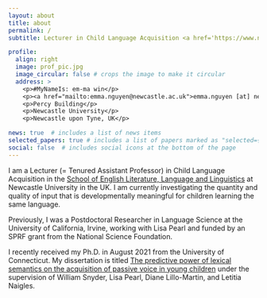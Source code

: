 ```yaml
---
layout: about
title: about
permalink: /
subtitle: Lecturer in Child Language Acquisition <a href='https://www.ncl.ac.uk/elll/people/profile/emmanguyen.html'>Newcastle University</a>.

profile:
  align: right
  image: prof_pic.jpg
  image_circular: false # crops the image to make it circular
  address: >
    <p>#MyNameIs: em-ma win</p>
    <p><a href="mailto:emma.nguyen@newcastle.ac.uk">emma.nguyen [at] newcastle.ac.uk</a></p>
    <p>Percy Building</p>
    <p>Newcastle University</p>
    <p>Newcastle upon Tyne, UK</p>

news: true  # includes a list of news items
selected_papers: true # includes a list of papers marked as "selected={true}"
social: false  # includes social icons at the bottom of the page
---
```


I am a Lecturer (= Tenured Assistant Professor) in Child Language Acquisition in the <a href='https://www.ncl.ac.uk/elll/'>School of English Literature, Language and Linguistics</a> at Newcastle University in the UK. I am currently investigating the quantity and quality of input that is developmentally meaningful for children learning the same language.

Previously, I was a Postdoctoral Researcher in Language Science at the University of California, Irvine, working with Lisa Pearl and funded by an SPRF grant from the National Science Foundation.

I recently received my Ph.D. in August 2021 from the University of Connecticut. My dissertation is titled <a href='https://collections.ctdigitalarchive.org/islandora/object/20002:860660261'>The predictive power of lexical semantics on the acquisition of passive voice in young children</a> under the supervision of William Snyder, Lisa Pearl, Diane Lillo-Martin, and Letitia Naigles.
